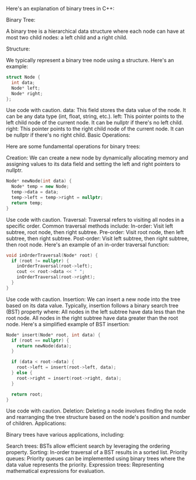 
Here's an explanation of binary trees in C++:

Binary Tree:

A binary tree is a hierarchical data structure where each node can have at most two child nodes: a left child and a right child.

Structure:

We typically represent a binary tree node using a structure. Here's an example:

```C++
struct Node {
  int data;
  Node* left;
  Node* right;
};
```

Use code with caution.
data: This field stores the data value of the node. It can be any data type (int, float, string, etc.).
left: This pointer points to the left child node of the current node. It can be nullptr if there's no left child.
right: This pointer points to the right child node of the current node. It can be nullptr if there's no right child.
Basic Operations:

Here are some fundamental operations for binary trees:

Creation: We can create a new node by dynamically allocating memory and assigning values to its data field and setting the left and right pointers to nullptr.

```C++
Node* newNode(int data) {
  Node* temp = new Node;
  temp->data = data;
  temp->left = temp->right = nullptr;
  return temp;
}
```

Use code with caution.
Traversal: Traversal refers to visiting all nodes in a specific order. Common traversal methods include:
In-order: Visit left subtree, root node, then right subtree.
Pre-order: Visit root node, then left subtree, then right subtree.
Post-order: Visit left subtree, then right subtree, then root node.
Here's an example of an in-order traversal function:

```C++
void inOrderTraversal(Node* root) {
  if (root != nullptr) {
    inOrderTraversal(root->left);
    cout << root->data << " ";
    inOrderTraversal(root->right);
  }
}
```

Use code with caution.
Insertion: We can insert a new node into the tree based on its data value. Typically, insertion follows a binary search tree (BST) property where:
All nodes in the left subtree have data less than the root node.
All nodes in the right subtree have data greater than the root node.
Here's a simplified example of BST insertion:


```C++
Node* insert(Node* root, int data) {
  if (root == nullptr) {
    return newNode(data);
  }

  if (data < root->data) {
    root->left = insert(root->left, data);
  } else {
    root->right = insert(root->right, data);
  }

  return root;
}
```

Use code with caution.
Deletion: Deleting a node involves finding the node and rearranging the tree structure based on the node's position and number of children.
Applications:

Binary trees have various applications, including:

Search trees: BSTs allow efficient search by leveraging the ordering property.
Sorting: In-order traversal of a BST results in a sorted list.
Priority queues: Priority queues can be implemented using binary trees where the data value represents the priority.
Expression trees: Representing mathematical expressions for evaluation.